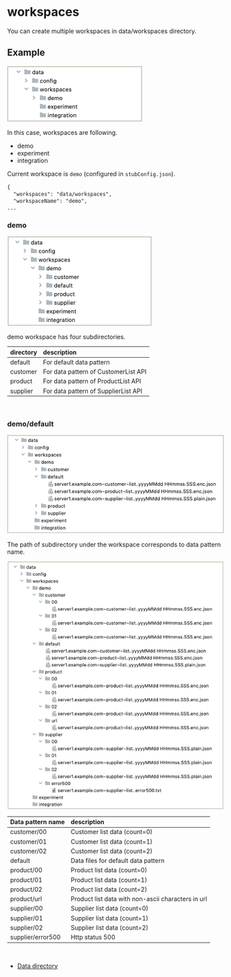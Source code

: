# workspaces

You can create multiple workspaces in data/workspaces directory.

## Example

![](../_images/workspaces.png)

In this case, workspaces are following.

- demo
- experiment
- integration

Current workspace is `demo` (configured in `stubConfig.json`).

```
{
  "workspaces": "data/workspaces",
  "workspaceName": "demo",
...
```

### demo

![](../_images/workspace_demo.png)

demo workspace has four subdirectories.

|directory| description                          |
|:--------|:-------------------------------------|
|default| For default data pattern             |
|customer| For data pattern of CustomerList API |
|product| For data pattern of ProductList API  |
|supplier| For data pattern of SupplierList API |

<br>

### demo/default

![](../_images/workspace_demo_default.png)

The path of subdirectory under the workspace corresponds to data pattern name.

![](../_images/workspace_demo_expanded_all.png)

|Data pattern name|description|
|:--------|:----------|
|customer/00|Customer list data (count=0) |
|customer/01|Customer list data (count=1) |
|customer/02|Customer list data (count=2) |
|default|Data files for default data pattern|
|product/00|Product list data (count=0) |
|product/01|Product list data (count=1) |
|product/02|Product list data (count=2) |
|product/url|Product list data with non-ascii characters in url |
|supplier/00|Supplier list data (count=0) |
|supplier/01|Supplier list data (count=1) |
|supplier/02|Supplier list data (count=2) |
|supplier/error500|Http status 500 |

<br>

- [Data directory](data_directory.md)

<br>
